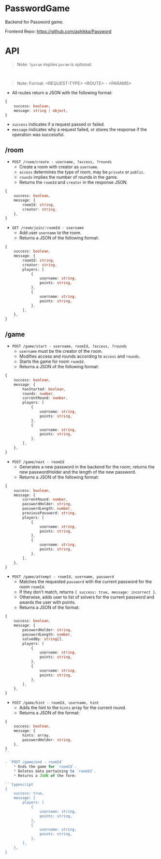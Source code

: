 # PasswordGame

Backend for Password game.

Frontend Repo: https://github.com/ashikka/Password

# API

> Note: `?param` implies `param` is optional.
<br/>

> Note: Format: \<REQUEST-TYPE\> \<ROUTE\> - \<PARAMS\>

- All routes return a JSON with the following format:

```typescript
{
    success: boolean,
    message: string | object,
}
```

- `success` indicates if a request passed or failed.
- `message` indicates why a request failed, or stores the response if the operation was successful.

## /room

- `POST /room/create - username, ?access, ?rounds`
    * Create a room with creator as `username`.
    * `access` determines the type of room, may be `private` or `public`.
    * `rounds` implies the number of rounds in the game.
    * Returns the `roomId` and `creator` in the response JSON.
```typescript
{
    success: boolean,
    message: {
        roomId: string,
        creator: string,
    },
}
```

- `GET /room/join/:roomId - username`
    * Add user `username` to the room.
    * Returns a JSON of the following format:
```typescript
{
    success: boolean,
    message: {
        roomId: string,
        creator: string,
        players: [
            {
                username: string,
                points: string,
            },
            {
                username: string,
                points: string,
            },
        ],
    },
}
```

## /game

- `POST /game/start - username, roomId, ?access, ?rounds`
    * `username` must be the creator of the room.
    * Modifies access and rounds according to `access` and `rounds`.
    * Starts the game for room `roomId`.
    * Returns a JSON of the following format:
```typescript
{
    success: boolean,
    message: {
        hasStarted: boolean,
        rounds: number,
        currentRound: number,
        players: [
            {
                username: string,
                points: string,
            },
            {
                username: string,
                points: string,
            },
        ],
    },
}
```

- `POST /game/next - roomId`
    * Generates a new password in the backend for the room, returns the new passwordHolder and the length of the new password.
    * Returns a JSON of the following format:
```typescript
{
    success: boolean,
    message: {
        currentRound: number,
        passwordHolder: string,
        passwordLength: number,
        previousPassword: string,
        players: [
            {
                username: string,
                points: string,
            },
            {
                username: string,
                points: string,
            },
        ],
    },
}
```

- `POST /game/attempt - roomId, username, password`
    * Matches the requested `password` with the current password for the room `roomId`.
    * If they don't match, returns `{ success: true, message: incorrect }`.
    * Otherwise, adds user to list of solvers for the current password and awards the user with points.
    * Returns a JSON of the format:
```typescript
{
    success: boolean,
    message: {
        passwordHolder: string,
        passwordLength: number,
        solvedBy: string[],
        players: [
            {
                username: string,
                points: string,
            },
            {
                username: string,
                points: string,
            },
        ],
    },
}
```

- `POST /game/hint - roomId, username, hint`
    * Adds the hint to the `hints` array for the current round.
    * Returns a JSON of the format:
```typescript
{
    success: boolean,
    message: {
        hints: array,
        passwordHolder: string,
    },
}
``

- `POST /game/end - roomId`
    * Ends the game for `roomId`.
    * Deletes data pertaining to `roomId`.
    * Returns a JSON of the form:

```typescript
{
    success: true,
    message: {
        players: [
            {
                username: string,
                points: string,
            },
            {
                username: string,
                points: string,
            },
        ],
    },
}
```